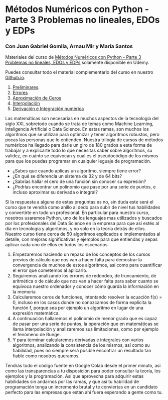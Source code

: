 # Métodos Numéricos con Python - Parte 3 Problemas no lineales, EDOs y EDPs

### Con Juan Gabriel Gomila, Arnau Mir y María Santos


Materiales del curso de [Métodos Numéricos con Python - Parte 3 Problemas no lineales, EDOs y EDPs](https://www.udemy.com/course/draft/4231882/?referralCode=43D156151FDE49E3186D) solamente disponible en Udemy.

Puedes consultar todo el material complementario del curso en nuestro [Github.io](https://joanby.github.io/curso-numerico-3/).

1. [Preliminares](https://joanby.github.io/curso-numerico-3/Teoria/01Preliminares#1). 
2. [Errores](https://joanby.github.io/curso-numerico-3/Teoria/02Errores#1)
3. [Aproximación de Ceros](https://joanby.github.io/curso-numerico-3/Teoria/03Ceros#1)
4. [Interpolación](https://joanby.github.io/curso-numerico-3/Teoria/04Interpolacion#1)
5. [Derivación e Integración numérica](https://joanby.github.io/curso-numerico-3/Teoria/05DerivacionIntegracion#1)

Las matemáticas son necesarias en muchos aspectos de la tecnología del siglo XXI, sobretodo cuando se trata de temas como Machine Learning, Inteligencia Artificial o Data Science. En estas ramas, son muchos los algoritmos que se utilizan para optimizar y tener algoritmos robustos, pero pocas las personas que lo entienden. Nuestra trilogía de cursos de métodos numéricos ha llegado para darle un giro de 180 grados a esta forma de trabajar y a explicarte todo lo que necesitas saber sobre algoritmos, su validez, en cuánto se equivocan y cual es el pseudocódigo de los mismos para que los puedas programar en cualquier leguaje de programación. 

* ¿Sabes que cuando aplicas un algoritmo, siempre tiene error?
* ¿En qué se diferencia un sistema de 32 y de 64 bits?
* ¿Sabrías hallar el cero de una función sin conocer su expresión?
* ¿Podrías encontrar un polinomio que pase por una serie de puntos, e incluso aproximar su derivada o integral?

Si la respuesta a alguna de estas preguntas es no, sin duda este será el curso que te vendrá como anillo al dedo para subir de nivel tus habilidades y convertirte en todo un profesional. En particular para nuestro curso, nosotros usaremos Python, uno de los lenguajes mas utilizados y buscados por los profesionales del Data Science en la empresa para que así estés al día en tecnología y algoritmos, y no solo en la teoría detrás de ellos. Nuestro curso tiene cerca de 50 algoritmos explicados e implementados al detalle, con mejoras significativas y ejemplos para que entiendas y sepas aplicar cada uno de ellos en todos los escenarios. 

1. Empezaremos haciendo un repaso de los conceptos de los cursos previos de cálculo que nos van a hacer falta para demostrar la convergencia de muchos de estos algoritmos, así como para cuantificar el error que cometemos al aplicarlo. 
2. Seguiremos analizando los errores de redondeo, de truncamiento, de aritmética o de cálculo que nos van a hacer falta para saber cuanto se equivoca nuestro ordenador y conocer cómo guarda la información en la memoria
3. Calcularemos ceros de funciones, intentando resolver la ecuación f(x) = 0, incluso en los casos donde no conozcamos de forma explícita la función f, porque sea por ejemplo un algoritmo en lugar de una expresión matemática. 
4. A continuación hallaremos el polinomio de menor grado que es capaz de pasar por una serie de puntos, la operación que en matemáticas se llama interpolación y analizaremos sus limitaciones, como por ejemplo el fenómeno de Runge.
5. Y para terminar calcularemos derivadas e integrales con varios algoritmos, analizando la consistencia de los mismos, así como su fiabilidad, pues no siempre será posible encontrar un resultado tan fiable como nosotros queramos.

Tendrás todo el código fuente en Google Colab desde el primer minuto, así como las transparencias a tu disposición para poder consultar la teoría, los ejemplos y la programación. Así que aprovecha para adquirir estas habilidades sin andarnos por las ramas, y que así tu habilidad de programación tenga un incremento brutal y te conviertas en un candidato perfecto para las empresas que están ahi fuera esperando a gente como tu. 

